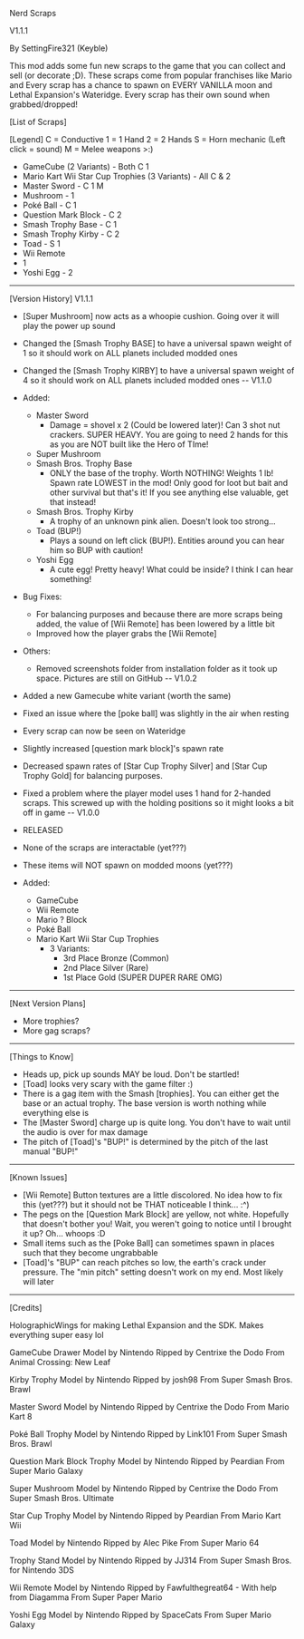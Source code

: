 Nerd Scraps

V1.1.1

By SettingFire321 (Keyble)

This mod adds some fun new scraps to the game that you can collect and sell (or decorate ;D). These scraps come from popular franchises like Mario and Every scrap has a chance to spawn on EVERY VANILLA moon and Lethal Expansion's Wateridge. Every scrap has their own sound when grabbed/dropped!

[List of Scraps]

[Legend]
C = Conductive
1 = 1 Hand
2 = 2 Hands
S = Horn mechanic (Left click = sound)
M = Melee weapons >:)

- GameCube (2 Variants) - Both C
 1
- Mario Kart Wii Star Cup Trophies (3 Variants) - All C & 2
- Master Sword - C 1 M
- Mushroom - 1
- Poké Ball - C
 1
- Question Mark Block - C 2
- Smash Trophy Base - C 1
- Smash Trophy Kirby - C 2
- Toad - S 1
- Wii Remote
 - 1
- Yoshi Egg - 2
-----------------------------------------------------------

[Version History]
V1.1.1
- [Super Mushroom] now acts as a whoopie cushion. Going over it will play the power up sound
- Changed the [Smash Trophy BASE] to have a universal spawn weight of 1 so it should work on ALL planets included modded ones
- Changed the [Smash Trophy KIRBY] to have a universal spawn weight of 4 so it should work on ALL planets included modded ones
--
V1.1.0
- Added:
     - Master Sword
          - Damage = shovel x 2 (Could be lowered later)! Can 3 shot nut crackers. SUPER HEAVY. You are going to need 2 hands for this as you are NOT built like the Hero of TIme!
     - Super Mushroom
     - Smash Bros. Trophy Base
          - ONLY the base of the trophy. Worth NOTHING! Weights 1 lb! Spawn rate LOWEST in the mod! Only good for loot but bait and other survival but that's it! If you see anything else valuable, get that instead!
     - Smash Bros. Trophy Kirby
          - A trophy of an unknown pink alien. Doesn't look too strong...
     - Toad (BUP!)
          - Plays a sound on left click (BUP!). Entities around you can hear him so BUP with caution!
     - Yoshi Egg
          -  A cute egg! Pretty heavy! What could be inside? I think I can hear something!

- Bug Fixes:
     - For balancing purposes and because there are more scraps being added, the value of [Wii Remote] has been lowered by a little bit
     - Improved how the player grabs the [Wii Remote]

- Others:
     - Removed screenshots folder from installation folder as it took up space. Pictures are still on GitHub
--
V1.0.2 
- Added a new Gamecube white variant (worth the same)
- Fixed an issue where the [poke ball] was slightly in the air when resting
- Every scrap can now be seen on Wateridge
- Slightly increased [question mark block]'s spawn rate
- Decreased spawn rates of [Star Cup Trophy Silver] and [Star Cup Trophy Gold] for balancing purposes.
- Fixed a problem where the player model uses 1 hand for 2-handed scraps. This screwed up with the holding positions so it might looks a bit off in game
--
V1.0.0 
- RELEASED
- None of the scraps are interactable (yet???)
- These items will NOT spawn on modded moons (yet???)
- Added:
     - GameCube
     - Wii Remote
     - Mario ? Block
     - Poké Ball
     - Mario Kart Wii Star Cup Trophies
          - 3 Variants:
               - 3rd Place Bronze (Common)
               - 2nd Place Silver (Rare)
               - 1st Place Gold (SUPER DUPER RARE OMG)
----------------------------------------------------

[Next Version Plans]

- More trophies?
- More gag scraps?
----------------------------------------------------

[Things to Know]

- Heads up, pick up sounds MAY be loud. Don't be startled!
- [Toad] looks very scary with the game filter :)
- There is a gag item with the Smash [trophies]. You can either get the base or an actual trophy. The base version is worth nothing while everything else is
- The [Master Sword] charge up is quite long. You don't have to wait until the audio is over for max damage
- The pitch of [Toad]'s "BUP!" is determined by the pitch of the last manual "BUP!"
----------------------------------------------------

[Known Issues]

- [Wii Remote] Button textures are a little discolored. No idea how to fix this (yet???) but it should not be THAT noticeable I think... :^)
- The pegs on the [Question Mark Block] are yellow, not white. Hopefully that doesn't bother you! Wait, you weren't going to notice until I brought it up? Oh... whoops :D
- Small items such as the [Poke Ball] can sometimes spawn in places such that they become ungrabbable
- [Toad]'s "BUP" can reach pitches so low, the earth's crack under pressure. The "min pitch" setting doesn't work on my end. Most likely will later
----------------------------------------------------


[Credits]

HolographicWings for making Lethal Expansion and the SDK. Makes everything super easy lol

GameCube Drawer
Model by Nintendo
Ripped by Centrixe the Dodo
From Animal Crossing: New Leaf

Kirby Trophy
Model by Nintendo
Ripped by josh98
From Super Smash Bros. Brawl

Master Sword
Model by Nintendo
Ripped by Centrixe the Dodo
From Mario Kart 8

Poké Ball Trophy
Model by Nintendo
Ripped by Link101
From Super Smash Bros. Brawl

Question Mark Block Trophy
Model by Nintendo
Ripped by Peardian
From Super Mario Galaxy

Super Mushroom
Model by Nintendo
Ripped by Centrixe the Dodo
From Super Smash Bros. Ultimate

Star Cup Trophy
Model by Nintendo
Ripped by Peardian
From Mario Kart Wii

Toad
Model by Nintendo
Ripped by Alec Pike
From Super Mario 64

Trophy Stand
Model by Nintendo
Ripped by JJ314
From Super Smash Bros. for Nintendo 3DS

Wii Remote
Model by Nintendo
Ripped by Fawfulthegreat64
     - With help from Diagamma
From Super Paper Mario

Yoshi Egg
Model by Nintendo
Ripped by SpaceCats
From Super Mario Galaxy
